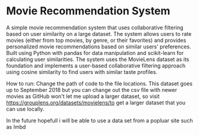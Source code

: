 # Movie Recommendation System

A simple movie recommendation system that uses collaborative filtering based on user similarity on a large dataset. The system allows users to rate movies (either from top movies, by genre, or their favorites) and provides personalized movie recommendations based on similar users' preferences. Built using Python with pandas for data manipulation and scikit-learn for calculating user similarities. The system uses the MovieLens dataset as its foundation and implements a user-based collaborative filtering approach using cosine similarity to find users with similar taste profiles.

How to run: Change the path of code to the file locations. This dataset goes up to September 2018 but you can change out the csv file with newer movies as GitHub won't let me upload a larger dataset, so visit https://grouplens.org/datasets/movielens/to get a larger dataset that you can use locally.

In the future hopefull i will be able to use a data set from a popluar site such as Imbd
